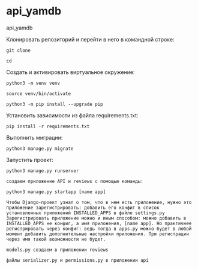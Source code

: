 # api_yamdb
api_yamdb

Клонировать репозиторий и перейти в него в командной строке:

```
git clone 
```

```
cd 
```

Cоздать и активировать виртуальное окружение:

```
python3 -m venv venv
```

```
source venv/bin/activate
```

```
python3 -m pip install --upgrade pip
```

Установить зависимости из файла requirements.txt:

```
pip install -r requirements.txt
```

Выполнить миграции:

```
python3 manage.py migrate
```

Запустить проект:

```
python3 manage.py runserver

создаем приложение API и reviews с помощью команды:

python3 manage.py startapp [name app]

Чтобы Django-проект узнал о том, что в нем есть приложение, нужно это приложение зарегистрировать: добавить его конфиг в список установленных приложений INSTALLED_APPS в файле settings.py
Зарегистрировать приложение можно и иным способом: можно добавить в INSTALLED_APPS не конфиг, а имя приложения, [name app]. Но практичнее регистрировать через конфиг: ведь тогда в apps.py можно будет в любой момент добавить дополнительные настройки приложения. При регистрации через имя такой возможности не будет.

models.py создаем в приложении reviews

файлы serializer.py и permissions.py в приложении api
